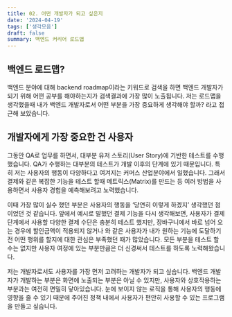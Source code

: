 ```yaml
---
title: 02. 어떤 개발자가 되고 싶은지
date: '2024-04-19'
tags: ['생각모음']
draft: false
summary: 백엔드 커리어 로드맵
---
```


## 백엔드 로드맵?

백엔드 분야에 대해 backend roadmap이라는 키워드로 검색을 하면 백엔드 개발자가 되기 위해 어떤 공부를 해야하는지가 검색결과에 가장 많이 노출됩니다. 저는 로드맵을 생각했을때 내가 백엔드 개발자로서 어떤 부분을 가장 중요하게 생각해야 할까? 라고 접근해 보았습니다.

## 개발자에게 가장 중요한 건 사용자

그동안 QA로 업무를 하면서, 대부분 유저 스토리(User Story)에 기반한 테스트를 수행 했습니다. QA가 수행하는 대부분의 테스트가 개발 이후의 단계에 있기 때문입니다. 특히 저는 사용자의 행동이 다양하다고 여겨지는 커머스 산업분야에서 일했습니다. 그래서 결제와 같은 복잡한 기능을 테스트 할때 메트릭스(Matrix)를 만드는 등 여러 방법을 사용하면서 사용자 경험을 예측해보려고 노력했습니다. 

이때 가장 많이 실수 했던 부분은 사용자의 행동을 ‘당연히 이렇게 하겠지’ 생각했던 점 이었던 것 같습니다. 앞에서 예시로 말했던 결제 기능을 다시 생각해보면, 사용자가 결제 단계에서 사용할 다양한 결제 수단은 충분히 테스트 했지만, 장바구니에서 바로 넘어 오는 경우에 할인금액이 적용되지 않거나 와 같은 사용자가 내가 원하는 기능에 도달하기 전 어떤 행위를 할지에 대한 관심은 부족했던 때가 많았습니다. 모든 부분을 테스트 할 수는 없지만 사용자 여정에 있는 부분만큼은 더 신경써서 테스트를 하도록 노력해왔습니다.

저는 개발자로서도 사용자를 가장 먼저 고려하는 개발자가 되고 싶습니다. 백엔드 개발자가 개발하는 부분은 화면에 노출되는 부분은 아닐 수 있지만, 사용자와 상호작용하는 부분과는 여전히 면밀히 닿아있습니다. 눈에 보이지 않는 로직을 통해 사용자의 행동에 영향을 줄 수 있기 때문에 주어진 정책 내에서 사용자가 편안히 사용할 수 있는 프로그램을 만들고 싶습니다.
